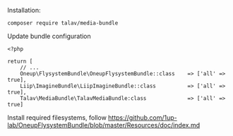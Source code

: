 Installation:

```
composer require talav/media-bundle
```

Update bundle configuration
```
<?php

return [
    // ...
    Oneup\FlysystemBundle\OneupFlysystemBundle::class    => ['all' => true],
    Liip\ImagineBundle\LiipImagineBundle::class          => ['all' => true],
    Talav\MediaBundle\TalavMediaBundle:class             => ['all' => true]
```

Install required filesystems, follow 
https://github.com/1up-lab/OneupFlysystemBundle/blob/master/Resources/doc/index.md

